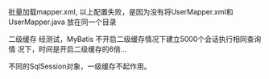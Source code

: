 ﻿批量加载mapper.xml,  以上配置失败，是因为没有将UserMapper.xml和UserMapper.java 放在同一个目录
<!-- 批量加载映射配置文件,mybatis自动扫描包下面的mapper接口进行加载
        遵循一定的规范：需要将mapper接口类名和mapper.xml映射文件名称保持一致，且在一个目录中；
            上边规范的前提是：使用的是mapper代理方法;
      -->
 <package name="com.mybatis.mapper"/>


 
二级缓存 经测试，MyBatis 不开启二级缓存情况下建立5000个会话执行相同查询情 况下，时间是开启二级缓存的6倍...
不同的SqlSession对象，一级缓存不起作用。



